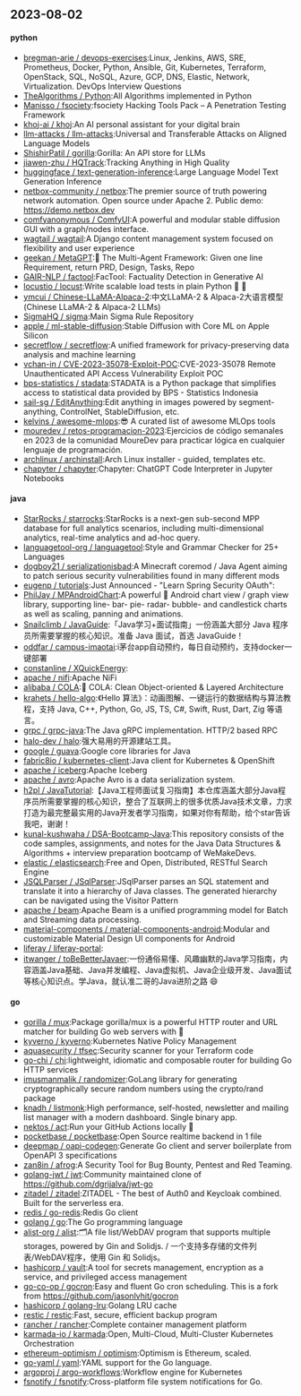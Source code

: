 ## 2023-08-02

#### python
* [bregman-arie / devops-exercises](https://github.com/bregman-arie/devops-exercises):Linux, Jenkins, AWS, SRE, Prometheus, Docker, Python, Ansible, Git, Kubernetes, Terraform, OpenStack, SQL, NoSQL, Azure, GCP, DNS, Elastic, Network, Virtualization. DevOps Interview Questions
* [TheAlgorithms / Python](https://github.com/TheAlgorithms/Python):All Algorithms implemented in Python
* [Manisso / fsociety](https://github.com/Manisso/fsociety):fsociety Hacking Tools Pack – A Penetration Testing Framework
* [khoj-ai / khoj](https://github.com/khoj-ai/khoj):An AI personal assistant for your digital brain
* [llm-attacks / llm-attacks](https://github.com/llm-attacks/llm-attacks):Universal and Transferable Attacks on Aligned Language Models
* [ShishirPatil / gorilla](https://github.com/ShishirPatil/gorilla):Gorilla: An API store for LLMs
* [jiawen-zhu / HQTrack](https://github.com/jiawen-zhu/HQTrack):Tracking Anything in High Quality
* [huggingface / text-generation-inference](https://github.com/huggingface/text-generation-inference):Large Language Model Text Generation Inference
* [netbox-community / netbox](https://github.com/netbox-community/netbox):The premier source of truth powering network automation. Open source under Apache 2. Public demo: https://demo.netbox.dev
* [comfyanonymous / ComfyUI](https://github.com/comfyanonymous/ComfyUI):A powerful and modular stable diffusion GUI with a graph/nodes interface.
* [wagtail / wagtail](https://github.com/wagtail/wagtail):A Django content management system focused on flexibility and user experience
* [geekan / MetaGPT](https://github.com/geekan/MetaGPT):🌟
The Multi-Agent Framework: Given one line Requirement, return PRD, Design, Tasks, Repo
* [GAIR-NLP / factool](https://github.com/GAIR-NLP/factool):FacTool: Factuality Detection in Generative AI
* [locustio / locust](https://github.com/locustio/locust):Write scalable load tests in plain Python
🚗
💨
* [ymcui / Chinese-LLaMA-Alpaca-2](https://github.com/ymcui/Chinese-LLaMA-Alpaca-2):中文LLaMA-2 & Alpaca-2大语言模型 (Chinese LLaMA-2 & Alpaca-2 LLMs)
* [SigmaHQ / sigma](https://github.com/SigmaHQ/sigma):Main Sigma Rule Repository
* [apple / ml-stable-diffusion](https://github.com/apple/ml-stable-diffusion):Stable Diffusion with Core ML on Apple Silicon
* [secretflow / secretflow](https://github.com/secretflow/secretflow):A unified framework for privacy-preserving data analysis and machine learning
* [vchan-in / CVE-2023-35078-Exploit-POC](https://github.com/vchan-in/CVE-2023-35078-Exploit-POC):CVE-2023-35078 Remote Unauthenticated API Access Vulnerability Exploit POC
* [bps-statistics / stadata](https://github.com/bps-statistics/stadata):STADATA is a Python package that simplifies access to statistical data provided by BPS - Statistics Indonesia
* [sail-sg / EditAnything](https://github.com/sail-sg/EditAnything):Edit anything in images powered by segment-anything, ControlNet, StableDiffusion, etc.
* [kelvins / awesome-mlops](https://github.com/kelvins/awesome-mlops):😎
A curated list of awesome MLOps tools
* [mouredev / retos-programacion-2023](https://github.com/mouredev/retos-programacion-2023):Ejercicios de código semanales en 2023 de la comunidad MoureDev para practicar lógica en cualquier lenguaje de programación.
* [archlinux / archinstall](https://github.com/archlinux/archinstall):Arch Linux installer - guided, templates etc.
* [chapyter / chapyter](https://github.com/chapyter/chapyter):Chapyter: ChatGPT Code Interpreter in Jupyter Notebooks

#### java
* [StarRocks / starrocks](https://github.com/StarRocks/starrocks):StarRocks is a next-gen sub-second MPP database for full analytics scenarios, including multi-dimensional analytics, real-time analytics and ad-hoc query.
* [languagetool-org / languagetool](https://github.com/languagetool-org/languagetool):Style and Grammar Checker for 25+ Languages
* [dogboy21 / serializationisbad](https://github.com/dogboy21/serializationisbad):A Minecraft coremod / Java Agent aiming to patch serious security vulnerabilities found in many different mods
* [eugenp / tutorials](https://github.com/eugenp/tutorials):Just Announced - "Learn Spring Security OAuth":
* [PhilJay / MPAndroidChart](https://github.com/PhilJay/MPAndroidChart):A powerful
🚀
Android chart view / graph view library, supporting line- bar- pie- radar- bubble- and candlestick charts as well as scaling, panning and animations.
* [Snailclimb / JavaGuide](https://github.com/Snailclimb/JavaGuide):「Java学习+面试指南」一份涵盖大部分 Java 程序员所需要掌握的核心知识。准备 Java 面试，首选 JavaGuide！
* [oddfar / campus-imaotai](https://github.com/oddfar/campus-imaotai):i茅台app自动预约，每日自动预约，支持docker一键部署
* [constanline / XQuickEnergy](https://github.com/constanline/XQuickEnergy):
* [apache / nifi](https://github.com/apache/nifi):Apache NiFi
* [alibaba / COLA](https://github.com/alibaba/COLA):🥤
COLA: Clean Object-oriented & Layered Architecture
* [krahets / hello-algo](https://github.com/krahets/hello-algo):《Hello 算法》：动画图解、一键运行的数据结构与算法教程，支持 Java, C++, Python, Go, JS, TS, C#, Swift, Rust, Dart, Zig 等语言。
* [grpc / grpc-java](https://github.com/grpc/grpc-java):The Java gRPC implementation. HTTP/2 based RPC
* [halo-dev / halo](https://github.com/halo-dev/halo):强大易用的开源建站工具。
* [google / guava](https://github.com/google/guava):Google core libraries for Java
* [fabric8io / kubernetes-client](https://github.com/fabric8io/kubernetes-client):Java client for Kubernetes & OpenShift
* [apache / iceberg](https://github.com/apache/iceberg):Apache Iceberg
* [apache / avro](https://github.com/apache/avro):Apache Avro is a data serialization system.
* [h2pl / JavaTutorial](https://github.com/h2pl/JavaTutorial):【Java工程师面试复习指南】本仓库涵盖大部分Java程序员所需要掌握的核心知识，整合了互联网上的很多优质Java技术文章，力求打造为最完整最实用的Java开发者学习指南，如果对你有帮助，给个star告诉我吧，谢谢！
* [kunal-kushwaha / DSA-Bootcamp-Java](https://github.com/kunal-kushwaha/DSA-Bootcamp-Java):This repository consists of the code samples, assignments, and notes for the Java Data Structures & Algorithms + interview preparation bootcamp of WeMakeDevs.
* [elastic / elasticsearch](https://github.com/elastic/elasticsearch):Free and Open, Distributed, RESTful Search Engine
* [JSQLParser / JSqlParser](https://github.com/JSQLParser/JSqlParser):JSqlParser parses an SQL statement and translate it into a hierarchy of Java classes. The generated hierarchy can be navigated using the Visitor Pattern
* [apache / beam](https://github.com/apache/beam):Apache Beam is a unified programming model for Batch and Streaming data processing.
* [material-components / material-components-android](https://github.com/material-components/material-components-android):Modular and customizable Material Design UI components for Android
* [liferay / liferay-portal](https://github.com/liferay/liferay-portal):
* [itwanger / toBeBetterJavaer](https://github.com/itwanger/toBeBetterJavaer):一份通俗易懂、风趣幽默的Java学习指南，内容涵盖Java基础、Java并发编程、Java虚拟机、Java企业级开发、Java面试等核心知识点。学Java，就认准二哥的Java进阶之路
😄

#### go
* [gorilla / mux](https://github.com/gorilla/mux):Package gorilla/mux is a powerful HTTP router and URL matcher for building Go web servers with
🦍
* [kyverno / kyverno](https://github.com/kyverno/kyverno):Kubernetes Native Policy Management
* [aquasecurity / tfsec](https://github.com/aquasecurity/tfsec):Security scanner for your Terraform code
* [go-chi / chi](https://github.com/go-chi/chi):lightweight, idiomatic and composable router for building Go HTTP services
* [imusmanmalik / randomizer](https://github.com/imusmanmalik/randomizer):GoLang library for generating cryptographically secure random numbers using the crypto/rand package
* [knadh / listmonk](https://github.com/knadh/listmonk):High performance, self-hosted, newsletter and mailing list manager with a modern dashboard. Single binary app.
* [nektos / act](https://github.com/nektos/act):Run your GitHub Actions locally
🚀
* [pocketbase / pocketbase](https://github.com/pocketbase/pocketbase):Open Source realtime backend in 1 file
* [deepmap / oapi-codegen](https://github.com/deepmap/oapi-codegen):Generate Go client and server boilerplate from OpenAPI 3 specifications
* [zan8in / afrog](https://github.com/zan8in/afrog):A Security Tool for Bug Bounty, Pentest and Red Teaming.
* [golang-jwt / jwt](https://github.com/golang-jwt/jwt):Community maintained clone of https://github.com/dgrijalva/jwt-go
* [zitadel / zitadel](https://github.com/zitadel/zitadel):ZITADEL - The best of Auth0 and Keycloak combined. Built for the serverless era.
* [redis / go-redis](https://github.com/redis/go-redis):Redis Go client
* [golang / go](https://github.com/golang/go):The Go programming language
* [alist-org / alist](https://github.com/alist-org/alist):🗂️A file list/WebDAV program that supports multiple storages, powered by Gin and Solidjs. / 一个支持多存储的文件列表/WebDAV程序，使用 Gin 和 Solidjs。
* [hashicorp / vault](https://github.com/hashicorp/vault):A tool for secrets management, encryption as a service, and privileged access management
* [go-co-op / gocron](https://github.com/go-co-op/gocron):Easy and fluent Go cron scheduling. This is a fork from https://github.com/jasonlvhit/gocron
* [hashicorp / golang-lru](https://github.com/hashicorp/golang-lru):Golang LRU cache
* [restic / restic](https://github.com/restic/restic):Fast, secure, efficient backup program
* [rancher / rancher](https://github.com/rancher/rancher):Complete container management platform
* [karmada-io / karmada](https://github.com/karmada-io/karmada):Open, Multi-Cloud, Multi-Cluster Kubernetes Orchestration
* [ethereum-optimism / optimism](https://github.com/ethereum-optimism/optimism):Optimism is Ethereum, scaled.
* [go-yaml / yaml](https://github.com/go-yaml/yaml):YAML support for the Go language.
* [argoproj / argo-workflows](https://github.com/argoproj/argo-workflows):Workflow engine for Kubernetes
* [fsnotify / fsnotify](https://github.com/fsnotify/fsnotify):Cross-platform file system notifications for Go.
